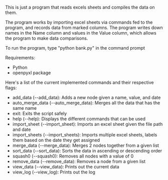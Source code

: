 This is just a program that reads excels sheets and compiles the data on them.

The program works by importing excel sheets via commands fed to the program, and records data from marked columns.
The program writes down names in the Name column and values in the Value column, which allows the program to make
data comparisons.

To run the program, type "python bank.py" in the command prompt

Requirements:
- Python
- openpyxl package

Here's a list of the current implemented commands and their respective flags:
- add_data (--add_data): Adds a new node given a name, value, and date
- auto_merge_data (--auto_merge_data): Merges all the data that has the same name
- exit: Exits the script safely
- help (--help): Displays the different commands that can be used
- import_sheet (--import_sheet): Imports an excel sheet given the file path and date
- import_sheets (--import_sheets): Imports multiple excel sheets, labels them based on the date they get assigned
- merge_data (--merge_data): Merges 2 nodes together from a given list
- sort_data (--sort_data): Sorts the data in ascending or descending order
- squash0 (--squash0): Removes all nodes with a value of 0
- remove_data (--remove_data): Removes a node from a given list
- view_data (--view_data): Prints out the current data
- view_log (--view_log): Prints out the log
